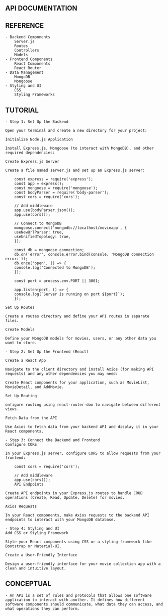 ## API DOCUMENTATION

## REFERENCE
    - Backend Components
        Server.js
        Routes
        Controllers
        Models
    - Frontend Components
        React Components
        React Router
    - Data Management
        MongoDB
        Mongoose
    - Styling and UI
        CSS
        Styling Frameworks


## TUTORIAL
    - Step 1: Set Up the Backend 

    Open your terminal and create a new directory for your project:

    Initialize Node.js Application

    Install Express.js, Mongoose (to interact with MongoDB), and other required dependencies:

    Create Express.js Server

    Create a file named server.js and set up an Express.js server:

        const express = require('express');
        const app = express();
        const mongoose = require('mongoose');
        const bodyParser = require('body-parser');
        const cors = require('cors');

        // Add middleware
        app.use(bodyParser.json());
        app.use(cors());

        // Connect to MongoDB
        mongoose.connect('mongodb://localhost/movieapp', {
        useNewUrlParser: true,
        useUnifiedTopology: true,
        });

        const db = mongoose.connection;
        db.on('error', console.error.bind(console, 'MongoDB connection error:'));
        db.once('open', () => {
        console.log('Connected to MongoDB');
        });

        const port = process.env.PORT || 3001;

        app.listen(port, () => {
        console.log(`Server is running on port ${port}`);
        });

    Set Up Routes

    Create a routes directory and define your API routes in separate files.

    Create Models

    Define your MongoDB models for movies, users, or any other data you want to store.

    - Step 2: Set Up the Frontend (React)

    Create a React App

    Navigate to the client directory and install Axios (for making API requests) and any other dependencies you may need:

    Create React components for your application, such as MovieList, MovieDetail, and AddMovie.

    Set Up Routing

    onfigure routing using react-router-dom to navigate between different views.

    Fetch Data from the API

    Use Axios to fetch data from your backend API and display it in your React components.

    - Step 3: Connect the Backend and Frontend
    Configure CORS

    In your Express.js server, configure CORS to allow requests from your frontend:

        const cors = require('cors');

        // Add middleware
        app.use(cors());
        API Endpoints

    Create API endpoints in your Express.js routes to handle CRUD operations (Create, Read, Update, Delete) for movies.

    Axios Requests

    In your React components, make Axios requests to the backend API endpoints to interact with your MongoDB database.

    - Step 4: Styling and UI
    Add CSS or Styling Framework

    Style your React components using CSS or a styling framework like Bootstrap or Material-UI.

    Create a User-Friendly Interface

    Design a user-friendly interface for your movie collection app with a clean and intuitive layout.



## CONCEPTUAL
    - An API is a set of rules and protocols that allows one software application to interact with another. It defines how different software components should communicate, what data they can access, and what operations they can perform.


